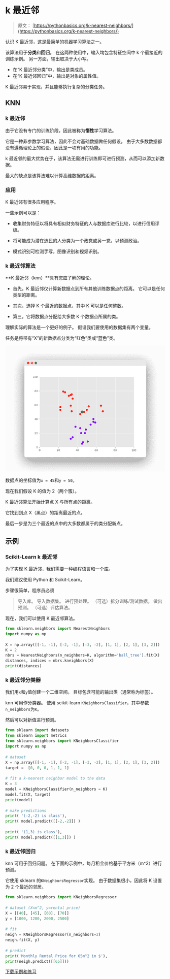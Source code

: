 # k 最近邻

> 原文： [https://pythonbasics.org/k-nearest-neighbors/](https://pythonbasics.org/k-nearest-neighbors/)

认识 K 最近邻，这是最简单的机器学习算法之一。

该算法用于**分类**和**回归**。 在这两种使用中，输入均包含特征空间中 k 个最接近的训练示例。 另一方面，输出取决于大小写。

*   在“K 最近邻分类”中，输出是类成员。
*   在“K 最近邻回归”中，输出是对象的属性值。

K 最近邻易于实现，并且能够执行复杂的分类任务。



## KNN

### k 最近邻

由于它没有专门的训练阶段，因此被称为**惰性**学习算法。

它是一种非参数学习算法，因此不会对基础数据做任何假设。 由于大多数数据都没有遵循理论上的假设，因此是一项有用的功能。

k 最近邻的最大优势在于，该算法无需进行训练即可进行预测，从而可以添加新数据。

最大的缺点是该算法难以计算高维数据的距离。

### 应用

K 最近邻有很多应用程序。

一些示例可以是：

*   收集财务特征以将具有相似财务特征的人与数据库进行比较，以进行信用评级。

*   将可能成为潜在选民的人分类为一个政党或另一党，以预测政治。

*   模式识别可检测手写，图像识别和视频识别。

### k 最近邻算法

**K 最近邻（knn）**具有您应了解的理论。

*   首先，K 最近邻仅计算新数据点到所有其他训练数据点的距离。 它可以是任何类型的距离。

*   其次，选择 K 个最近的数据点，其中 K 可以是任何整数。

*   第三，它将数据点分配给大多数 K 个数据点所属的类。

理解实际的算法是一个更好的例子。 假设我们要使用的数据集有两个变量。

任务是将带有“X”的新数据点分类为“红色”类或“蓝色”类。

![k nearest neighbors algorithm](img/9f469ed71397ffb5172d715df52db1fd.jpg)

数据点的坐标值为`x = 45`和`y = 50`。

现在我们假设 K 的值为 2（两个簇）。

K 最近邻算法开始计算点 X 与所有点的距离。

它找到到点 X（黑点）的距离最近的点。

最后一步是为三个最近的点中的大多数都属于的类分配新点。

## 示例

### Scikit-Learn k 最近邻

为了实现 K 最近邻，我们需要一种编程语言和一个库。

我们建议使用 Python 和 Scikit-Learn。

步骤很简单，程序员必须

> 导入库。
> 导入数据集。
> 进行预处理。
> （可选）拆分训练/测试数据。
> 做出预测。
> （可选）评估算法。

现在，我们可以使用 K 最近邻算法。

```py
from sklearn.neighbors import NearestNeighbors
import numpy as np

X = np.array([[-1, -1], [-2, -1], [-3, -2], [1, 1], [2, 1], [3, 2]])
K = 2
nbrs = NearestNeighbors(n_neighbors=K, algorithm='ball_tree').fit(X)
distances, indices = nbrs.kneighbors(X)
print(distances)

```

### k 最近邻分类器

我们用`x`和`y`值创建一个二维空间。 目标包含可能的输出类（通常称为标签）。

knn 可用作分类器。 使用 scikit-learn `KNeighborsClassifier`，其中参数`n_neighbors`为`K`。

然后可以对新值进行预测。

```py
from sklearn import datasets
from sklearn import metrics
from sklearn.neighbors import KNeighborsClassifier
import numpy as np

# dataset
X = np.array([[-1, -1], [-2, -1], [-3, -2], [1, 1], [2, 1], [3, 2]])
target =  [0, 0, 0, 1, 1, 1]

# fit a k-nearest neighbor model to the data
K = 3
model = KNeighborsClassifier(n_neighbors = K)
model.fit(X, target)
print(model)

# make predictions
print( '(-2,-2) is class'),
print( model.predict([[-2,-2]]) )

print( '(1,3) is class'),
print( model.predict([[1,3]]) )

```

### k 最近邻回归

knn 可用于回归问题。 在下面的示例中，每月租金价格基于平方米（m^2）进行预测。

它使用 sklearn 的`KNeighborsRegressor`实现。 由于数据集很小，因此将 K 设置为 2 个最近的邻居。

```py
from sklearn.neighbors import KNeighborsRegressor

# dataset (X=m^2, y=rental price)
X = [[40], [45], [60], [70]]
y = [1000, 1200, 2000, 2500]

# fit
neigh = KNeighborsRegressor(n_neighbors=2)
neigh.fit(X, y)

# predict
print('Monthly Rental Price for 65m^2 in $'),
print(neigh.predict([[65]]))

```

[下载示例和练习](https://gum.co/MnRYU)
